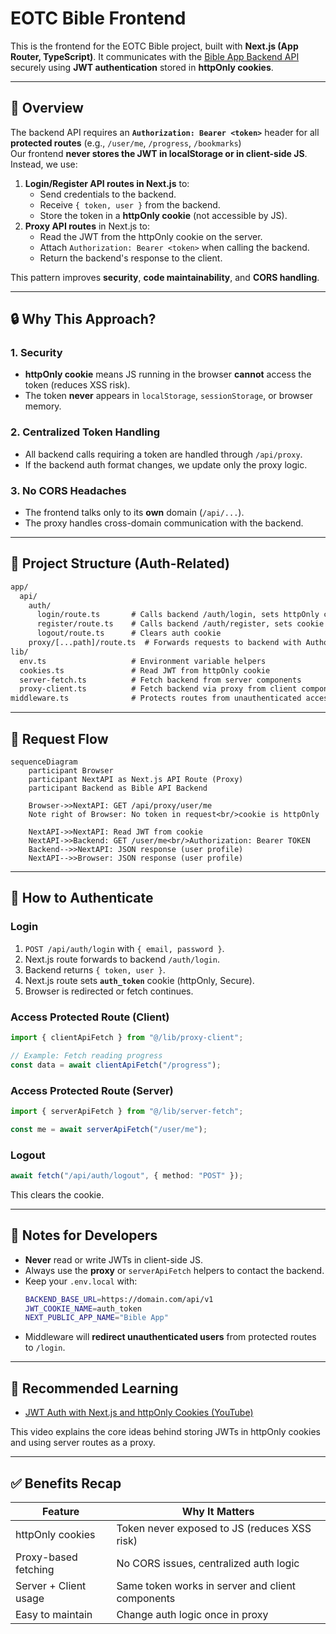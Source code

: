 # EOTC Bible Frontend

This is the frontend for the EOTC Bible project, built with **Next.js (App Router, TypeScript)**. It communicates with the [Bible App Backend API](https://github.com/EOTCOpenSource/EOTCbibleBE/api/v1) securely using **JWT authentication** stored in **httpOnly cookies**.

---

## 📜 Overview

The backend API requires an **`Authorization: Bearer <token>`** header for all **protected routes** (e.g., `/user/me`, `/progress`, `/bookmarks`)  
Our frontend **never stores the JWT in localStorage or in client-side JS**.  
Instead, we use:

1. **Login/Register API routes in Next.js** to:
   - Send credentials to the backend.
   - Receive `{ token, user }` from the backend.
   - Store the token in a **httpOnly cookie** (not accessible by JS).
2. **Proxy API routes** in Next.js to:
   - Read the JWT from the httpOnly cookie on the server.
   - Attach `Authorization: Bearer <token>` when calling the backend.
   - Return the backend's response to the client.

This pattern improves **security**, **code maintainability**, and **CORS handling**.

---

## 🔒 Why This Approach?

### 1. Security

- **httpOnly cookie** means JS running in the browser **cannot** access the token (reduces XSS risk).
- The token **never** appears in `localStorage`, `sessionStorage`, or browser memory.

### 2. Centralized Token Handling

- All backend calls requiring a token are handled through `/api/proxy`.
- If the backend auth format changes, we update only the proxy logic.

### 3. No CORS Headaches

- The frontend talks only to its **own** domain (`/api/...`).
- The proxy handles cross-domain communication with the backend.

---

## 📂 Project Structure (Auth-Related)

```txt
app/
  api/
    auth/
      login/route.ts       # Calls backend /auth/login, sets httpOnly cookie
      register/route.ts    # Calls backend /auth/register, sets cookie
      logout/route.ts      # Clears auth cookie
    proxy/[...path]/route.ts  # Forwards requests to backend with Authorization header
lib/
  env.ts                   # Environment variable helpers
  cookies.ts               # Read JWT from httpOnly cookie
  server-fetch.ts          # Fetch backend from server components
  proxy-client.ts          # Fetch backend via proxy from client components
middleware.ts              # Protects routes from unauthenticated access
```

---

## 🔄 Request Flow

```mermaid
sequenceDiagram
    participant Browser
    participant NextAPI as Next.js API Route (Proxy)
    participant Backend as Bible API Backend

    Browser->>NextAPI: GET /api/proxy/user/me
    Note right of Browser: No token in request<br/>cookie is httpOnly

    NextAPI->>NextAPI: Read JWT from cookie
    NextAPI->>Backend: GET /user/me<br/>Authorization: Bearer TOKEN
    Backend-->>NextAPI: JSON response (user profile)
    NextAPI-->>Browser: JSON response (user profile)
```

---

## 🚀 How to Authenticate

### Login

1. `POST /api/auth/login` with `{ email, password }`.
2. Next.js route forwards to backend `/auth/login`.
3. Backend returns `{ token, user }`.
4. Next.js route sets **`auth_token`** cookie (httpOnly, Secure).
5. Browser is redirected or fetch continues.

### Access Protected Route (Client)

```ts
import { clientApiFetch } from "@/lib/proxy-client";

// Example: Fetch reading progress
const data = await clientApiFetch("/progress");
```

### Access Protected Route (Server)

```ts
import { serverApiFetch } from "@/lib/server-fetch";

const me = await serverApiFetch("/user/me");
```

### Logout

```ts
await fetch("/api/auth/logout", { method: "POST" });
```

This clears the cookie.

---

## 📌 Notes for Developers

- **Never** read or write JWTs in client-side JS.
- Always use the **proxy** or `serverApiFetch` helpers to contact the backend.
- Keep your `.env.local` with:
  ```bash
  BACKEND_BASE_URL=https://domain.com/api/v1
  JWT_COOKIE_NAME=auth_token
  NEXT_PUBLIC_APP_NAME="Bible App"
  ```
- Middleware will **redirect unauthenticated users** from protected routes to `/login`.

---

## 🎥 Recommended Learning

- [JWT Auth with Next.js and httpOnly Cookies (YouTube)](https://www.youtube.com/watch?v=T6fRWZWrJzI)

This video explains the core ideas behind storing JWTs in httpOnly cookies and using server routes as a proxy.

---

## ✅ Benefits Recap

| Feature               | Why It Matters                                   |
| --------------------- | ------------------------------------------------ |
| httpOnly cookies      | Token never exposed to JS (reduces XSS risk)     |
| Proxy-based fetching  | No CORS issues, centralized auth logic           |
| Server + Client usage | Same token works in server and client components |
| Easy to maintain      | Change auth logic once in proxy                  |
